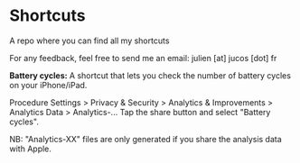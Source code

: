 # Shortcuts
A repo where you can find all my shortcuts

For any feedback, feel free to send me an email: julien [at] jucos [dot] fr


**Battery cycles:**
A shortcut that lets you check the number of battery cycles on your iPhone/iPad.

Procedure
Settings > Privacy & Security > Analytics & Improvements > Analytics Data > Analytics-...
Tap the share button and select "Battery cycles".

NB: "Analytics-XX" files are only generated if you share the analysis data with Apple.